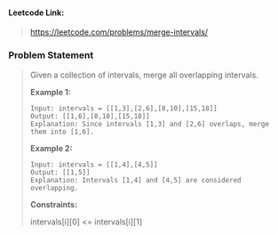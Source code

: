 #### Leetcode Link: 

> https://leetcode.com/problems/merge-intervals/

### Problem Statement

> Given a collection of intervals, merge all overlapping intervals.
>
>  
>
> **Example 1:**
>
> ```
> Input: intervals = [[1,3],[2,6],[8,10],[15,18]]
> Output: [[1,6],[8,10],[15,18]]
> Explanation: Since intervals [1,3] and [2,6] overlaps, merge them into [1,6].
> ```
>
> **Example 2:**
>
> ```
> Input: intervals = [[1,4],[4,5]]
> Output: [[1,5]]
> Explanation: Intervals [1,4] and [4,5] are considered overlapping.
> ```
>
>  
>
> **Constraints:**
>
> intervals[i][0] <= intervals[i][1]
